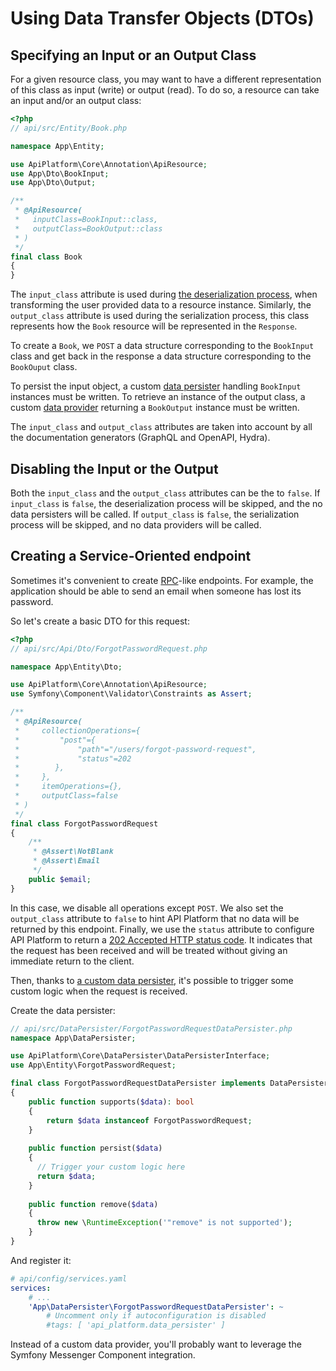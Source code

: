 # Using Data Transfer Objects (DTOs)

## Specifying an Input or an Output Class

For a given resource class, you may want to have a different representation of this class as input (write) or output (read).
To do so, a resource can take an input and/or an output class:

```php
<?php
// api/src/Entity/Book.php

namespace App\Entity;

use ApiPlatform\Core\Annotation\ApiResource;
use App\Dto\BookInput;
use App\Dto\Output;

/**
 * @ApiResource(
 *   inputClass=BookInput::class,
 *   outputClass=BookOutput::class
 * )
 */
final class Book
{
}
```

The `input_class` attribute is used during [the deserialization process](serialization.md), when transforming the user provided data to a resource instance.
Similarly, the `output_class` attribute is used during the serialization process, this class represents how the `Book` resource will be represented in the `Response`.

To create a `Book`, we `POST` a data structure corresponding to the `BookInput` class and get back in the response a data structure corresponding to the `BookOuput` class.

To persist the input object, a custom [data persister](data-persisters.md) handling `BookInput` instances must be written.
To retrieve an instance of the output class, a custom [data provider](data-providers.md) returning a `BookOutput` instance must be written.

The `input_class` and `output_class` attributes are taken into account by all the documentation generators (GraphQL and OpenAPI, Hydra).

## Disabling the Input or the Output

Both the `input_class` and the `output_class` attributes can be the to `false`.
If `input_class` is `false`, the deserialization process will be skipped, and the no data persisters will be called.
If `output_class` is `false`, the serialization process will be skipped, and no data providers will be called. 

## Creating a Service-Oriented endpoint

Sometimes it's convenient to create [RPC](https://en.wikipedia.org/wiki/Remote_procedure_call)-like endpoints.
For example, the application should be able to send an email when someone has lost its password.

So let's create a basic DTO for this request:

```php
<?php
// api/src/Api/Dto/ForgotPasswordRequest.php

namespace App\Entity\Dto;

use ApiPlatform\Core\Annotation\ApiResource;
use Symfony\Component\Validator\Constraints as Assert;

/**
 * @ApiResource(
 *     collectionOperations={
 *         "post"={
 *             "path"="/users/forgot-password-request",
 *             "status"=202
 *        },
 *     },
 *     itemOperations={},
 *     outputClass=false
 * )
 */
final class ForgotPasswordRequest
{
    /**
     * @Assert\NotBlank
     * @Assert\Email
     */
    public $email;
}
```

In this case, we disable all operations except `POST`. We also set the `output_class` attribute to `false` to hint
API Platform that no data will be returned by this endpoint.
Finally, we use the `status` attribute to configure API Platform to return a [202 Accepted HTTP status code](https://developer.mozilla.org/en-US/docs/Web/HTTP/Status/202).
It indicates that the request has been received and will be treated without giving an immediate return to the client.

Then, thanks to [a custom data persister](data-persisters.md), it's possible to trigger some custom logic when the request is received.

Create the data persister:

```php
// api/src/DataPersister/ForgotPasswordRequestDataPersister.php
namespace App\DataPersister;

use ApiPlatform\Core\DataPersister\DataPersisterInterface;
use App\Entity\ForgotPasswordRequest;

final class ForgotPasswordRequestDataPersister implements DataPersisterInterface
{
    public function supports($data): bool
    {
        return $data instanceof ForgotPasswordRequest;
    }
    
    public function persist($data)
    {
      // Trigger your custom logic here
      return $data;
    }
    
    public function remove($data)
    {
      throw new \RuntimeException('"remove" is not supported');
    }
}
```

And register it:

```yaml
# api/config/services.yaml
services:
    # ...
    'App\DataPersister\ForgotPasswordRequestDataPersister': ~
        # Uncomment only if autoconfiguration is disabled
        #tags: [ 'api_platform.data_persister' ]
```

Instead of a custom data provider, you'll probably want to leverage the Symfony Messenger Component integration.
